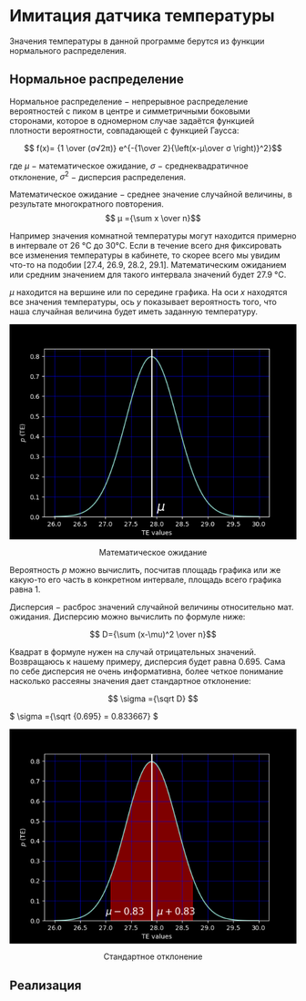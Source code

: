 # Имитация датчика температуры #
Значения температуры в данной программе берутся из функции нормального распределения.

## Нормальное распределение ##
Нормальное распределение $-$ непрерывное распределение вероятностей с пиком в центре и симметричными боковыми сторонами, которое в одномерном случае задаётся функцией плотности вероятности, совпадающей с функцией Гаусса:

$$ f(x)= {1 \over (σ√2π)} e^{-{1\over 2}{\left(x-μ\over σ \right)}^2}$$

где ${μ}$ $-$ математическое ожидание, $σ$ $-$ cреднеквадратичное отклонение, $σ^2$ $-$ дисперсия распределения.

Математическое ожидание $-$ среднее значение случайной величины, в результате многократного повторения.
$$ μ ={\sum x \over n}$$

Например значения комнатной температуры могут находится примерно в интервале от 26 °C до 30°C. Если в течение всего дня фиксировать все изменения температуры в кабинете, то скорее всего мы увидим что-то на подобии [27.4, 26.9, 28.2, 29.1]. Математическим ожиданием или средним значением для такого интервала значений будет 27.9 °C.

 ${μ}$ находится на вершине или по середине графика. На оси $x$ находятся все значения температуры, ось $y$ показывает вероятность того, что наша случайная величина будет иметь заданную температуру.

<p align="center">
<img align="center" src="../../readme_images/m_expec.png"> </p>
<p align="center"> Математическое ожидание </p>

 Вероятность $p$ можно вычислить, посчитав площадь графика или же какую-то его часть в конкретном интервале, площадь всего графика равна 1.

Дисперсия $-$ расброс  значений случайной величины относительно мат. ожидания. Дисперсию можно вычислить по формуле ниже:

$$ D={\sum (x-\mu)^2 \over n}$$

Квадрат в формуле нужен на случай отрицательных значений. Возвращаюсь к нашему примеру, дисперсия будет равна 0.695. Сама по себе дисперсия не очень информативна, более четкое понимание насколько рассеяны значения дает стандартное отклонение:

$$ \sigma ={\sqrt D} $$

$ \sigma ={\sqrt {0.695} = 0.833667} $ 

<p align="center">
<img align="center" src="../../readme_images/st_dev.png"> </p>
<p align="center"> Стандартное отклонение </p>

## Реализация ##
